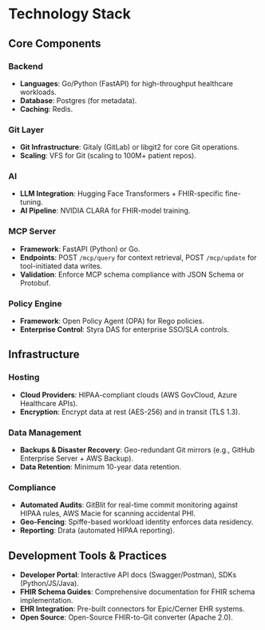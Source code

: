 # Technology Stack

## Core Components

### Backend
- **Languages**: Go/Python (FastAPI) for high-throughput healthcare workloads.
- **Database**: Postgres (for metadata).
- **Caching**: Redis.

### Git Layer
- **Git Infrastructure**: Gitaly (GitLab) or libgit2 for core Git operations.
- **Scaling**: VFS for Git (scaling to 100M+ patient repos).

### AI
- **LLM Integration**: Hugging Face Transformers + FHIR-specific fine-tuning.
- **AI Pipeline**: NVIDIA CLARA for FHIR-model training.

### MCP Server
- **Framework**: FastAPI (Python) or Go.
- **Endpoints**: POST `/mcp/query` for context retrieval, POST `/mcp/update` for tool-initiated data writes.
- **Validation**: Enforce MCP schema compliance with JSON Schema or Protobuf.

### Policy Engine
- **Framework**: Open Policy Agent (OPA) for Rego policies.
- **Enterprise Control**: Styra DAS for enterprise SSO/SLA controls.

## Infrastructure

### Hosting
- **Cloud Providers**: HIPAA-compliant clouds (AWS GovCloud, Azure Healthcare APIs).
- **Encryption**: Encrypt data at rest (AES-256) and in transit (TLS 1.3).

### Data Management
- **Backups & Disaster Recovery**: Geo-redundant Git mirrors (e.g., GitHub Enterprise Server + AWS Backup).
- **Data Retention**: Minimum 10-year data retention.

### Compliance
- **Automated Audits**: GitBlit for real-time commit monitoring against HIPAA rules, AWS Macie for scanning accidental PHI.
- **Geo-Fencing**: Spiffe-based workload identity enforces data residency.
- **Reporting**: Drata (automated HIPAA reporting).

## Development Tools & Practices
- **Developer Portal**: Interactive API docs (Swagger/Postman), SDKs (Python/JS/Java).
- **FHIR Schema Guides**: Comprehensive documentation for FHIR schema implementation.
- **EHR Integration**: Pre-built connectors for Epic/Cerner EHR systems.
- **Open Source**: Open-Source FHIR-to-Git converter (Apache 2.0).
